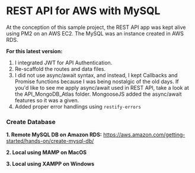 # REST API for AWS with MySQL

At the conception of this sample project, the REST API app was kept alive using PM2 on an AWS EC2. The MySQL was an instance created in AWS RDS.

**For this latest version:**
1. I integrated JWT for API Authentication.
2. Re-scaffold the routes and data files.
3. I did not use async/await syntax, and instead, I kept Callbacks and Promise functions because I was being nostalgic of the old days. If you'd like to see me apply async/await used in REST API, take a look at the API_MongoDB_Atlas folder. MongooseJS added the async/await features so it was a given.
4. Added proper error handlings using `restify-errors`

### Create Database
**1. Remote MySQL DB on Amazon RDS:** https://aws.amazon.com/getting-started/hands-on/create-mysql-db/

**2. Local using MAMP on MacOS**

**3. Local using XAMPP on Windows**
